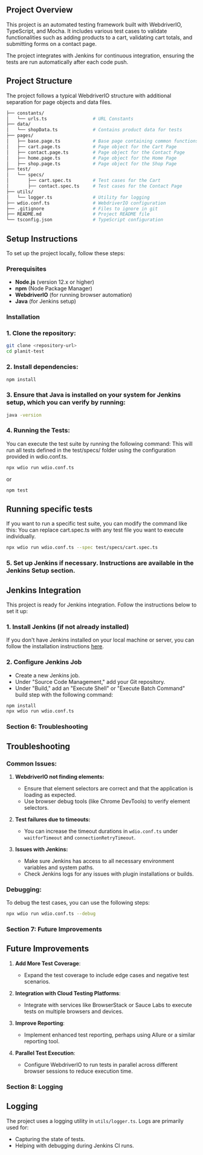 ## Project Overview
This project is an automated testing framework built with WebdriverIO, TypeScript, and Mocha.
It includes various test cases to validate functionalities such as adding products to a cart, validating cart totals, and submitting forms on a contact page.

The project integrates with Jenkins for continuous integration, ensuring the tests are run automatically after each code push.

## Project Structure

The project follows a typical WebdriverIO structure with additional separation for page objects and data files.

```bash
├── constants/
│   └── urls.ts                 # URL Constants
├── data/
│   └── shopData.ts             # Contains product data for tests
├── pages/
│   ├── base.page.ts            # Base page containing common functions
│   ├── cart.page.ts            # Page object for the Cart Page
│   ├── contact.page.ts         # Page object for the Contact Page
│   ├── home.page.ts            # Page object for the Home Page
│   ├── shop.page.ts            # Page object for the Shop Page
├── test/
│   └── specs/
│       ├── cart.spec.ts        # Test cases for the Cart
│       ├── contact.spec.ts     # Test cases for the Contact Page
├── utils/
│   └── logger.ts               # Utility for logging
├── wdio.conf.ts                # WebdriverIO configuration
├── .gitignore                  # Files to ignore in git
├── README.md                   # Project README file
└── tsconfig.json               # TypeScript configuration
```

## Setup Instructions

To set up the project locally, follow these steps:

### Prerequisites
- **Node.js** (version 12.x or higher)
- **npm** (Node Package Manager)
- **WebdriverIO** (for running browser automation)
- **Java** (for Jenkins setup)

### Installation

### 1. Clone the repository:
```bash
git clone <repository-url>
cd planit-test
```

### 2. Install dependencies:
```bash
npm install
```

### 3. Ensure that **Java** is installed on your system for Jenkins setup, which you can verify by running:
```bash
java -version
```

### 4. Running the Tests:
You can execute the test suite by running the following command:
This will run all tests defined in the test/specs/ folder using the configuration provided in wdio.conf.ts.
   
```bash
npx wdio run wdio.conf.ts
```
or
```bash
npm test
```

## Running specific tests
If you want to run a specific test suite, you can modify the command like this:
You can replace cart.spec.ts with any test file you want to execute individually.

```bash
npx wdio run wdio.conf.ts --spec test/specs/cart.spec.ts
```


### 5. Set up **Jenkins** if necessary. Instructions are available in the **Jenkins Setup** section.

## Jenkins Integration

This project is ready for Jenkins integration. Follow the instructions below to set it up:

### 1. Install Jenkins (if not already installed)
If you don't have Jenkins installed on your local machine or server, you can follow the installation instructions [here](https://www.jenkins.io/doc/book/installing/).

### 2. Configure Jenkins Job
- Create a new Jenkins job.
- Under "Source Code Management," add your Git repository.
- Under "Build," add an "Execute Shell" or "Execute Batch Command" build step with the following command:
```bash
npm install
npx wdio run wdio.conf.ts
```

### Section 6: Troubleshooting

## Troubleshooting

### Common Issues:

1. **WebdriverIO not finding elements:**
   - Ensure that element selectors are correct and that the application is loading as expected.
   - Use browser debug tools (like Chrome DevTools) to verify element selectors.

2. **Test failures due to timeouts:**
   - You can increase the timeout durations in `wdio.conf.ts` under `waitforTimeout` and `connectionRetryTimeout`.

3. **Issues with Jenkins:**
   - Make sure Jenkins has access to all necessary environment variables and system paths.
   - Check Jenkins logs for any issues with plugin installations or builds.

### Debugging:

To debug the test cases, you can use the following steps:
```bash
npx wdio run wdio.conf.ts --debug
```

### Section 7: Future Improvements

## Future Improvements

1. **Add More Test Coverage**:
   - Expand the test coverage to include edge cases and negative test scenarios.

2. **Integration with Cloud Testing Platforms**:
   - Integrate with services like BrowserStack or Sauce Labs to execute tests on multiple browsers and devices.

3. **Improve Reporting**:
   - Implement enhanced test reporting, perhaps using Allure or a similar reporting tool.

4. **Parallel Test Execution**:
   - Configure WebdriverIO to run tests in parallel across different browser sessions to reduce execution time.

### Section 8: Logging

## Logging

The project uses a logging utility in `utils/logger.ts`. Logs are primarily used for:

- Capturing the state of tests.
- Helping with debugging during Jenkins CI runs.